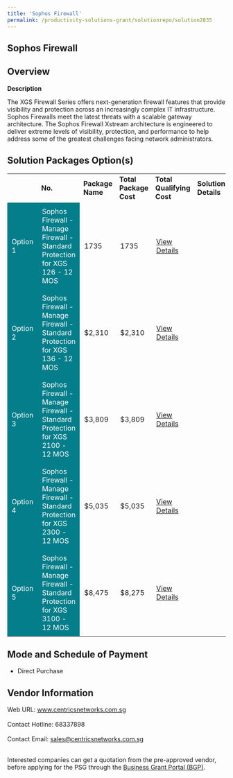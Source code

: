 ```yaml
---
title: 'Sophos Firewall'
permalink: /productivity-solutions-grant/solutionrepo/solution2835
---
```


## Sophos Firewall

## Overview

**Description**

The XGS Firewall Series offers next-generation firewall features that provide visibility and protection across an increasingly complex IT infrastructure. Sophos Firewalls meet the latest threats with a scalable gateway architecture. The Sophos Firewall Xstream architecture is engineered to deliver extreme levels of visibility, protection, and performance to help address some of the greatest challenges facing network administrators.

## Solution Packages Option(s)

<table>
<th>
<td><b>No.</b></td>
<td><b>Package Name</b></td>
<td><b>Total Package Cost</b></td>
<td><b>Total Qualifying Cost</b></td>
<td><b>Solution Details</b></td>
</th>
<tr>
<td style='padding: 10px; background-color: #037E8A; color: #FFFFFF;'>Option 1</td>
<td style='padding: 10px; background-color: #037E8A; color: #FFFFFF;'>Sophos Firewall - Manage Firewall - Standard Protection for XGS 126 - 12 MOS</td>
<td style='padding: 10px;'>1735</td>
<td style='padding: 10px;'>1735</td>
<td style='padding: 10px;'><a href='https://www.gobusiness.gov.sg/images/psg/Centrics_Networks_20200344_Desensitised_Annex_3_Part_1.pdf' target='_blank'>View Details</a></td>
</tr>
<tr>
<td style='padding: 10px; background-color: #037E8A; color: #FFFFFF;'>Option 2</td>
<td style='padding: 10px; background-color: #037E8A; color: #FFFFFF;'>Sophos Firewall - Manage Firewall - Standard Protection for XGS 136 - 12 MOS</td>
<td style='padding: 10px;'>$2,310</td>
<td style='padding: 10px;'>$2,310</td>
<td style='padding: 10px;'><a href='https://www.gobusiness.gov.sg/images/psg/Centrics_Networks_20200344_Desensitised_Annex_3_Part_2.pdf' target='_blank'>View Details</a></td>
</tr>
<tr>
<td style='padding: 10px; background-color: #037E8A; color: #FFFFFF;'>Option 3</td>
<td style='padding: 10px; background-color: #037E8A; color: #FFFFFF;'>Sophos Firewall - Manage Firewall - Standard Protection for XGS 2100 - 12 MOS  </td>
<td style='padding: 10px;'>$3,809</td>
<td style='padding: 10px;'>$3,809</td>
<td style='padding: 10px;'><a href='https://www.gobusiness.gov.sg/images/psg/Centrics_Networks_20200344_Desensitised_Annex_3_Part_3.pdf' target='_blank'>View Details</a></td>
</tr>
<tr>
<td style='padding: 10px; background-color: #037E8A; color: #FFFFFF;'>Option 4</td>
<td style='padding: 10px; background-color: #037E8A; color: #FFFFFF;'>Sophos Firewall - Manage Firewall - Standard Protection for XGS 2300 - 12 MOS  </td>
<td style='padding: 10px;'>$5,035</td>
<td style='padding: 10px;'>$5,035</td>
<td style='padding: 10px;'><a href='https://www.gobusiness.gov.sg/images/psg/Centrics_Networks_20200344_Desensitised_Annex_3_Part_4.pdf' target='_blank'>View Details</a></td>
</tr>
<tr>
<td style='padding: 10px; background-color: #037E8A; color: #FFFFFF;'>Option 5</td>
<td style='padding: 10px; background-color: #037E8A; color: #FFFFFF;'>Sophos Firewall - Manage Firewall - Standard Protection for XGS 3100 - 12 MOS  </td>
<td style='padding: 10px;'>$8,475</td>
<td style='padding: 10px;'>$8,275</td>
<td style='padding: 10px;'><a href='https://www.gobusiness.gov.sg/images/psg/Centrics_Networks_20200344_Desensitised_Annex_3_Part_5.pdf' target='_blank'>View Details</a></td>
</tr>
</table>

## Mode and Schedule of Payment

 - Direct Purchase

## Vendor Information

 Web URL: www.centricsnetworks.com.sg <br><br>Contact Hotline: 68337898 <br><br>Contact Email: sales@centricsnetworks.com.sg <br><br>

Interested companies can get a quotation from the pre-approved vendor, before applying for the PSG through the <a href='https://www.businessgrants.gov.sg/' target='_blank' rel='noopener'>Business Grant Portal (BGP)</a>.

<script src="/jquery/resize-tables.js"></script>
